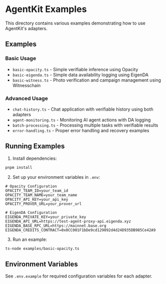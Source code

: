 # AgentKit Examples

This directory contains various examples demonstrating how to use AgentKit's adapters.

## Examples

### Basic Usage
- `basic-opacity.ts` - Simple verifiable inference using Opacity
- `basic-eigenda.ts` - Simple data availability logging using EigenDA
- `basic-witness.ts` - Photo verification and campaign management using Witnesschain

### Advanced Usage
- `chat-history.ts` - Chat application with verifiable history using both adapters
- `agent-monitoring.ts` - Monitoring AI agent actions with DA logging
- `batch-processing.ts` - Processing multiple tasks with verifiable results
- `error-handling.ts` - Proper error handling and recovery examples

## Running Examples

1. Install dependencies:
```bash
pnpm install
```

2. Set up your environment variables in `.env`:
```env
# Opacity Configuration
OPACITY_TEAM_ID=your_team_id
OPACITY_TEAM_NAME=your_team_name
OPACITY_API_KEY=your_api_key
OPACITY_PROVER_URL=your_prover_url

# EigenDA Configuration
EIGENDA_PRIVATE_KEY=your_private_key
EIGENDA_API_URL=https://test-agent-proxy-api.eigenda.xyz
EIGENDA_BASE_RPC_URL=https://mainnet.base.org
EIGENDA_CREDITS_CONTRACT=0x0CC001F1bDe9cd129092d4d24D935DB985Ce42A9
```

3. Run an example:
```bash
ts-node examples/basic-opacity.ts
```

## Environment Variables

See `.env.example` for required configuration variables for each adapter. 